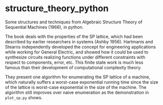 # structure_theory_python

Some structures and techniques from Algebraic Structure Theory of Sequential Machines (1966), in python.

The book deals with the properties of the SP lattice, which had been described by earlier researchers in systems (Ashby 1956). Hartmanis and Stearns independently developed the concept for engineering applications while working for General Electric, and showed how it could be used to synthesize circuits realizing functions under different constraints with respect to components, error, etc. This finite state work is much less famous than their development of computational complexity theory.

They present one algorithm for enumerating the SP lattice of a machine, which naturally suffers a worst-case exponential running time since the size of the lattice is worst-case exponential in the size of the machine. The algorithm still improves over naive enumeration as the demonstration in `plot_sp.py` shows.
